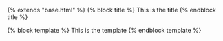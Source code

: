 {% extends "base.html" %}
{% block title %}
  This is the title
{% endblock title %}

{% block template %}
  This is the template
{% endblock template %}
